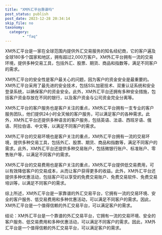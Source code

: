 ```yaml
---
title: "XM外汇平台靠谱吗"
post_status: publish
post_date: 2023-12-28 20:34:14
skip_file: no
taxonomy:
  category:
        - "faq"
---
```


XM外汇平台是一家在全球范围内提供外汇交易服务的知名经纪商，它的客户遍及全球180多个国家和地区，拥有超过2,000万客户。XM外汇平台拥有一流的交易环境，提供多种交易工具，包括外汇、股票、期货、商品和指数等，满足不同客户的需求。

XM外汇平台的安全性是客户最关心的问题，因为客户的资金安全是最重要的。XM外汇平台采用了最先进的安全技术，包括SSL加密技术、双重认证系统和安全登录系统，以确保客户的资金安全。此外，XM外汇平台还拥有多种安全措施，包括客户资金存放在不同的银行，以及客户资金与公司资金完全分离等。

XM外汇平台的客户服务也是客户关注的重点，XM外汇平台拥有一支专业的客户服务团队，他们提供24小时全天候的客户服务，可以满足客户的各种需求。此外，XM外汇平台还提供多种语言的客户服务，包括英语、法语、西班牙语、俄语、阿拉伯语、中文等，以满足不同客户的需求。

XM外汇平台的交易环境也是客户关注的重点，XM外汇平台拥有一流的交易环境，提供多种交易工具，包括外汇、股票、期货、商品和指数等，满足不同客户的需求。此外，XM外汇平台还提供多种交易账户，包括微银行账户、标准账户、零售账户等，以满足不同客户的需求。

XM外汇平台的交易费用也是客户关注的重点，XM外汇平台提供低交易费用，可以有效降低客户的交易成本，从而让客户获得更多的收益。此外，XM外汇平台还提供多种优惠活动，包括客户可以享受的免费交易账户、免费交易软件、免费交易培训等，以满足不同客户的需求。

综上所述，XM外汇平台是一家靠谱的外汇交易平台，它拥有一流的交易环境、安全的客户服务、低交易费用和多种优惠活动，可以满足不同客户的需求。因此，XM外汇平台是一个值得信赖的外汇交易平台，可以满足客户的需求。

结论：XM外汇平台是一个靠谱的外汇交易平台，它拥有一流的交易环境、安全的客户服务、低交易费用和多种优惠活动，可以满足不同客户的需求。因此，XM外汇平台是一个值得信赖的外汇交易平台，可以满足客户的需求。
